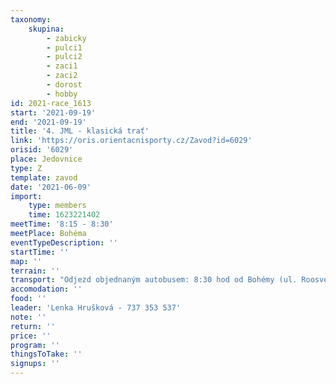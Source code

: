 ```yaml
---
taxonomy:
    skupina:
        - zabicky
        - pulci1
        - pulci2
        - zaci1
        - zaci2
        - dorost
        - hobby
id: 2021-race_1613
start: '2021-09-19'
end: '2021-09-19'
title: '4. JML - klasická trať'
link: 'https://oris.orientacnisporty.cz/Zavod?id=6029'
orisid: '6029'
place: Jedovnice
type: Z
template: zavod
date: '2021-06-09'
import:
    type: members
    time: 1623221402
meetTime: '8:15 - 8:30'
meetPlace: Bohéma
eventTypeDescription: ''
startTime: ''
map: ''
terrain: ''
transport: "Odjezd objednaným autobusem: 8:30 hod od Bohémy (ul. Roosveltova).\r\nPříjezd na místo (Jedovnice) 9:30. \r\nCíl cesty: Jedovnice, co nejblíže kempu Olšovec. \r\nPředpokládaný příjezd zpět mezi 14:00 - 15:00."
accomodation: ''
food: ''
leader: 'Lenka Hrušková - 737 353 537'
note: ''
return: ''
price: ''
program: ''
thingsToTake: ''
signups: ''
---
```


